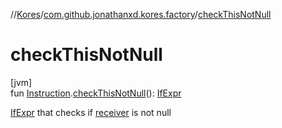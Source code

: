 //[Kores](../../index.md)/[com.github.jonathanxd.kores.factory](index.md)/[checkThisNotNull](check-this-not-null.md)

# checkThisNotNull

[jvm]\
fun [Instruction](../com.github.jonathanxd.kores/-instruction/index.md).[checkThisNotNull](check-this-not-null.md)(): [IfExpr](../com.github.jonathanxd.kores.base/-if-expr/index.md)

[IfExpr](../com.github.jonathanxd.kores.base/-if-expr/index.md) that checks if [receiver](../com.github.jonathanxd.kores/-instruction/index.md) is not null
